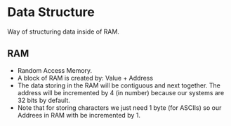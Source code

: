 # Data Structure
Way of structuring data inside of RAM.

## RAM
- Random Access Memory.
- A block of RAM is created by: Value + Address
- The data storing in the RAM will be contiguous and next together. The address will be incremented by 4 (in number) because our systems are 32 bits by default.
- Note that for storing characters we just need 1 byte (for ASCIIs) so our Addrees in RAM with be incremented by 1.
